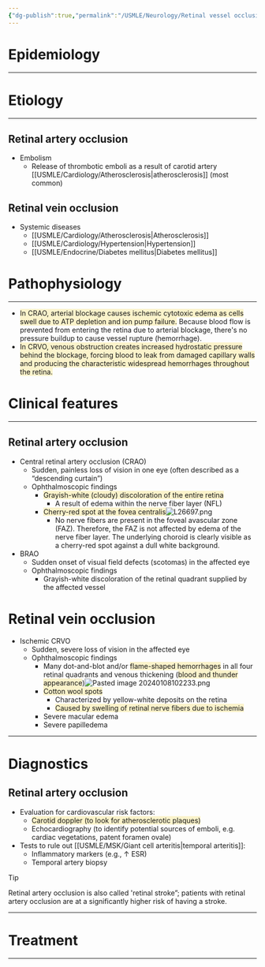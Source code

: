 ```yaml
---
{"dg-publish":true,"permalink":"/USMLE/Neurology/Retinal vessel occlusion/","tags":["t1"]}
---
```


# Epidemiology


---
# Etiology
---
## Retinal artery occlusion
- Embolism
	- Release of thrombotic emboli as a result of carotid artery [[USMLE/Cardiology/Atherosclerosis\|atherosclerosis]] (most common)
## Retinal vein occlusion
- Systemic diseases
	- [[USMLE/Cardiology/Atherosclerosis\|Atherosclerosis]]
	- [[USMLE/Cardiology/Hypertension\|Hypertension]]
	- [[USMLE/Endocrine/Diabetes mellitus\|Diabetes mellitus]]


# Pathophysiology
---
- <span style="background:rgba(240, 200, 0, 0.2)">In CRAO, arterial blockage causes ischemic cytotoxic edema as cells swell due to ATP depletion and ion pump failure.</span> Because blood flow is prevented from entering the retina due to arterial blockage, there's no pressure buildup to cause vessel rupture (hemorrhage).
- <span style="background:rgba(240, 200, 0, 0.2)">In CRVO, venous obstruction creates increased hydrostatic pressure behind the blockage, forcing blood to leak from damaged capillary walls and producing the characteristic widespread hemorrhages throughout the retina.</span>

# Clinical features
---
## Retinal artery occlusion
- Central retinal artery occlusion (CRAO)
	- Sudden, painless loss of vision in one eye (often described as a “descending curtain”)
	- Ophthalmoscopic findings
		- <span style="background:rgba(240, 200, 0, 0.2)">Grayish-white (cloudy) discoloration of the entire retina </span>
			- A result of edema within the nerve fiber layer (NFL)
		- <span style="background:rgba(240, 200, 0, 0.2)">Cherry-red spot at the fovea centralis</span>![L26697.png](/img/user/appendix/L26697.png)
			- No nerve fibers are present in the foveal avascular zone (FAZ). Therefore, the FAZ is not affected by edema of the nerve fiber layer. The underlying choroid is clearly visible as a cherry-red spot against a dull white background.
- BRAO
	- Sudden onset of visual field defects (scotomas) in the affected eye
	- Ophthalmoscopic findings
		- Grayish-white discoloration of the retinal quadrant supplied by the affected vessel
# Retinal vein occlusion
- Ischemic CRVO
	- Sudden, severe loss of vision in the affected eye
	- Ophthalmoscopic findings
		- Many dot-and-blot and/or <span style="background:rgba(240, 200, 0, 0.2)">flame-shaped hemorrhages</span> in all four retinal quadrants and venous thickening (<span style="background:rgba(240, 200, 0, 0.2)">blood and thunder appearance</span>)![Pasted image 20240108102233.png](/img/user/appendix/Pasted%20image%2020240108102233.png)
		- <span style="background:rgba(240, 200, 0, 0.2)">Cotton wool spots</span>
			- Characterized by yellow-white deposits on the retina
			- <span style="background:rgba(240, 200, 0, 0.2)">Caused by swelling of retinal nerve fibers due to ischemia</span>
		- Severe macular edema
		- Severe papilledema

---
# Diagnostics
## Retinal artery occlusion
- Evaluation for cardiovascular risk factors: 
	- <span style="background:rgba(240, 200, 0, 0.2)">Carotid doppler (to look for atherosclerotic plaques)</span>
	- Echocardiography (to identify potential sources of emboli, e.g. cardiac vegetations, patent foramen ovale)
- Tests to rule out [[USMLE/MSK/Giant cell arteritis\|temporal arteritis]]:
	- Inflammatory markers (e.g., ↑ ESR)
	- Temporal artery biopsy

>[!tip] 
>Retinal artery occlusion is also called 'retinal stroke”; patients with retinal artery occlusion are at a significantly higher risk of having a stroke.

---
# Treatment


---

